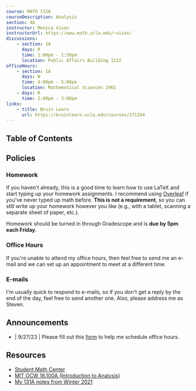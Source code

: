 ```yaml
---
course: MATH 131A
courseDescription: Analysis
section: 4A
instructor: Monica Visan
instructorUrl: https://www.math.ucla.edu/~visan/
discussions:
    - section: 1A
      days: R
      time: 1:00pm - 1:50pm
      location: Public Affairs Building 1222
officeHours:
    - section: 1A
      days: W
      time: 4:00pm - 5:00pm
      location: Mathematical Sciences 2961
    - days: R
      time: 2:00pm - 3:00pm
links:
    - title: Bruin Learn
      url: https://bruinlearn.ucla.edu/courses/171264
---
```


## Table of Contents

## Policies

### Homework

If you haven't already, this is a good time to learn how to use LaTeX and start typing up your homework assignments. I recommend using [Overleaf](https://www.overleaf.com/) if you've never typed up math before. **This is not a requirement**, so you can still write up your homework however you like (e.g., with a tablet, scanning a separate sheet of paper, etc.).

Homework should be turned in through Gradescope and is **due by 5pm each Friday**.

### Office Hours

If you're unable to attend my office hours, then feel free to send me an e-mail and we can set up an appointment to meet at a different time.

### E-mails

I'm usually quick to respond to e-mails, so if you don't get a reply by the end of the day, feel free to send another one. Also, please address me as Steven.

## Announcements

-   | 9/27/23 | Please fill out this [form](https://forms.gle/aC1pBeregsxHJ3mg9) to help me schedule office hours.

## Resources

-   [Student Math Center](https://ww3.math.ucla.edu/student-math-center/)
-   [MIT OCW 18.100A (Introduction to Analysis)](https://ocw.mit.edu/courses/mathematics/18-100a-introduction-to-analysis-fall-2012/)
-   [My 131A notes from Winter 2021](21w.131a.3)
